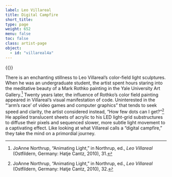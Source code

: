 ```yaml
---
label: Leo Villareal
title: Digital Campfire
short_title:
type: page
weight: 652
menu: false
toc: false
class: artist-page
object:
  - id: "villareal4a"
---
```

{{<q-figure id="villareal4a" >}}

There is an enchanting stillness to Leo Villareal’s color-field light sculptures. When he was an undergraduate student, the artist spent hours staring into the meditative beauty of a Mark Rothko painting in the Yale University Art Gallery.[^1] Twenty years later, the influence of Rothko’s color field painting appeared in Villareal’s visual manifestation of code. Uninterested in the “‘arm’s race’ of video games and computer graphics” that tends to seek speed and clarity, the artist considered instead, “How few dots can I get?”[^2] He applied translucent sheets of acrylic to his LED light-grid substructures to diffuse their pixels and sequenced slower, more subtle light movement to a captivating effect. Like looking at what Villareal calls a “digital campfire,” they take the mind on a primordial journey.

[^1]: JoAnne Northrup, “Animating Light,” in Northrup, ed., *Leo Villareal* (Ostfildern, Germany: Hatje Cantz, 2010), 31.

[^2]: JoAnne Northrup, “Animating Light,” in Northrup, ed., *Leo Villareal* (Ostfildern, Germany: Hatje Cantz, 2010), 32.
